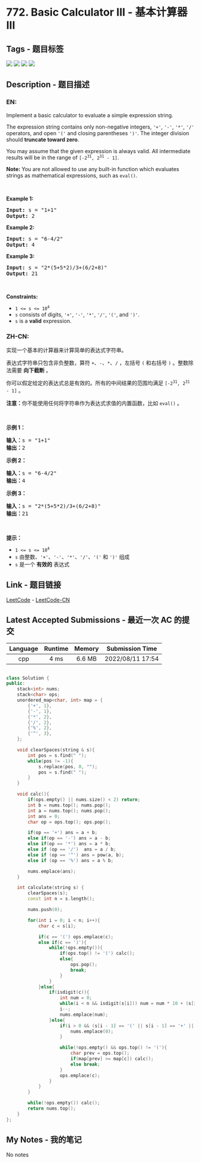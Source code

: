 
# 772. Basic Calculator III - 基本计算器 III

## Tags - 题目标签

 <img src="https://img.shields.io/badge/Stack-栈-blue.svg">   <img src="https://img.shields.io/badge/Recursion-递归-blue.svg">   <img src="https://img.shields.io/badge/Math-数学-blue.svg">   <img src="https://img.shields.io/badge/String-字符串-blue.svg">  


## Description - 题目描述

### EN:
<p>Implement a basic calculator to evaluate a simple expression string.</p>

<p>The expression string contains only non-negative integers, <code>&#39;+&#39;</code>, <code>&#39;-&#39;</code>, <code>&#39;*&#39;</code>, <code>&#39;/&#39;</code> operators, and open <code>&#39;(&#39;</code> and closing parentheses <code>&#39;)&#39;</code>. The integer division should <strong>truncate toward zero</strong>.</p>

<p>You may assume that the given expression is always valid. All intermediate results will be in the range of <code>[-2<sup>31</sup>, 2<sup>31</sup> - 1]</code>.</p>

<p><strong>Note:</strong> You are not allowed to use any built-in function which evaluates strings as mathematical expressions, such as <code>eval()</code>.</p>

<p>&nbsp;</p>
<p><strong class="example">Example 1:</strong></p>

<pre>
<strong>Input:</strong> s = &quot;1+1&quot;
<strong>Output:</strong> 2
</pre>

<p><strong class="example">Example 2:</strong></p>

<pre>
<strong>Input:</strong> s = &quot;6-4/2&quot;
<strong>Output:</strong> 4
</pre>

<p><strong class="example">Example 3:</strong></p>

<pre>
<strong>Input:</strong> s = &quot;2*(5+5*2)/3+(6/2+8)&quot;
<strong>Output:</strong> 21
</pre>

<p>&nbsp;</p>
<p><strong>Constraints:</strong></p>

<ul>
	<li><code>1 &lt;= s &lt;= 10<sup>4</sup></code></li>
	<li><code>s</code> consists of digits, <code>&#39;+&#39;</code>, <code>&#39;-&#39;</code>, <code>&#39;*&#39;</code>, <code>&#39;/&#39;</code>, <code>&#39;(&#39;</code>,&nbsp;and&nbsp;<code>&#39;)&#39;</code>.</li>
	<li><code>s</code> is a <strong>valid</strong> expression.</li>
</ul>


### ZH-CN:
<p>实现一个基本的计算器来计算简单的表达式字符串。</p>

<p>表达式字符串只包含非负整数，算符 <code>+</code>、<code>-</code>、<code>*</code>、<code>/</code> ，左括号 <code>(</code> 和右括号 <code>)</code> 。整数除法需要 <strong>向下截断</strong> 。</p>

<p>你可以假定给定的表达式总是有效的。所有的中间结果的范围均满足 <code>[-2<sup>31</sup>, 2<sup>31</sup> - 1]</code> 。</p>

<p><strong>注意：</strong>你不能使用任何将字符串作为表达式求值的内置函数，比如 <code>eval()</code> 。</p>

<p>&nbsp;</p>

<p><strong>示例 1：</strong></p>

<pre>
<strong>输入：</strong>s = "1+1"
<strong>输出：</strong>2
</pre>

<p><strong>示例 2：</strong></p>

<pre>
<strong>输入：</strong>s = "6-4/2"
<strong>输出：</strong>4
</pre>

<p><strong>示例 3：</strong></p>

<pre>
<strong>输入：</strong>s = "2*(5+5*2)/3+(6/2+8)"
<strong>输出：</strong>21
</pre>

<p>&nbsp;</p>

<p><strong>提示：</strong></p>

<ul>
	<li><code>1 &lt;= s &lt;= 10<sup>4</sup></code></li>
	<li><code>s</code> 由整数、<code>'+'</code>、<code>'-'</code>、<code>'*'</code>、<code>'/'</code>、<code>'('</code> 和 <code>')'</code> 组成</li>
	<li><code>s</code> 是一个 <strong>有效的</strong> 表达式</li>
</ul>



## Link - 题目链接

[LeetCode](https://leetcode.com/problems/basic-calculator-iii/description/)  -  [LeetCode-CN](https://leetcode.cn/problems/basic-calculator-iii/description/)
## Latest Accepted Submissions - 最近一次 AC 的提交


| Language | Runtime | Memory | Submission Time |
|:---:|:---:|:---:|:---:|
| cpp  | 4 ms | 6.6 MB | 2022/08/11 17:54 |

```cpp

class Solution {
public:
    stack<int> nums;
    stack<char> ops;
    unordered_map<char, int> map = {
        {'+', 1},
        {'-', 1},
        {'*', 2},
        {'/', 2},
        {'%', 2},
        {'^', 3},
    };

    void clearSpaces(string & s){
        int pos = s.find(" ");
        while(pos != -1){
            s.replace(pos, 0, "");
            pos = s.find(" ");
        }
    }

    void calc(){
        if(ops.empty() || nums.size() < 2) return;
        int b = nums.top(); nums.pop();
        int a = nums.top(); nums.pop();
        int ans = 0;
        char op = ops.top(); ops.pop();

        if(op == '+') ans = a + b;
        else if(op == '-') ans = a - b;
        else if(op == '*') ans = a * b;
        else if (op == '/')  ans = a / b;
        else if (op == '^') ans = pow(a, b);
        else if (op == '%') ans = a % b;

        nums.emplace(ans);
    }

    int calculate(string s) {
        clearSpaces(s);
        const int n = s.length();

        nums.push(0);

        for(int i = 0; i < n; i++){
            char c = s[i];

            if(c == '(') ops.emplace(c);
            else if(c == ')'){
                while(!ops.empty()){
                    if(ops.top() != '(') calc();
                    else{
                        ops.pop();
                        break;
                    }
                }
            }else{
                if(isdigit(c)){
                    int num = 0;
                    while(i < n && isdigit(s[i])) num = num * 10 + (s[i++] - '0');
                    i--;
                    nums.emplace(num);
                }else{
                    if(i > 0 && (s[i - 1] == '(' || s[i - 1] == '+' || s[i - 1] == '-')){
                        nums.emplace(0);
                    }

                    while(!ops.empty() && ops.top() != '('){
                        char prev = ops.top();
                        if(map[prev] >= map[c]) calc();
                        else break;
                    }
                    ops.emplace(c);
                }
            }
        }

        while(!ops.empty()) calc();
        return nums.top();
    }
};

```
## My Notes - 我的笔记


No notes

